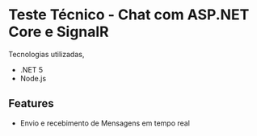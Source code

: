 # Teste Técnico - Chat com ASP.NET Core e SignalR
Tecnologias utilizadas,
- .NET 5
- Node.js

## Features

- Envio e recebimento de Mensagens em tempo real
